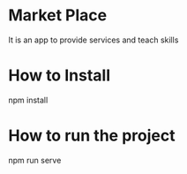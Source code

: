 # Market Place
It is an app to provide services and teach skills

# How to Install
npm install

# How to run the project
npm run serve
